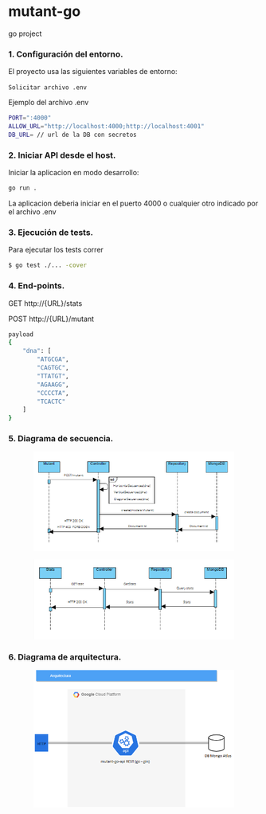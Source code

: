# mutant-go
go project

### 1. Configuración del entorno.

El proyecto usa las siguientes variables de entorno:

`Solicitar archivo .env`

Ejemplo del archivo .env
```sh
PORT=":4000"
ALLOW_URL="http://localhost:4000;http://localhost:4001"
DB_URL= // url de la DB con secretos
```

### 2. Iniciar API desde el host.

Iniciar la aplicacion en modo desarrollo:

```sh
go run .
```

La aplicacion deberia iniciar en el puerto 4000 o cualquier otro indicado por el archivo .env

### 3. Ejecución de tests.

Para ejecutar los tests correr

```sh
$ go test ./... -cover
```

### 4. End-points.
GET http://{URL}/stats


POST http://{URL}/mutant
```sh
payload
{
    "dna": [
        "ATGCGA",
        "CAGTGC",
        "TTATGT",
        "AGAAGG",
        "CCCCTA",
        "TCACTC"
    ]
}
```

### 5. Diagrama de secuencia.
<p align="center"><img src="imgs/mutant.png" width="80%"></p>
<p align="center"><img src="imgs/stats.png" width="80%"></p>

### 6. Diagrama de arquitectura.
<p align="center"><img src="imgs/arquitectura.png" width="80%"></p>